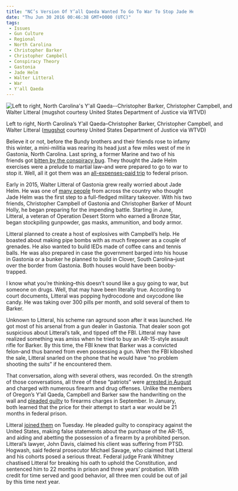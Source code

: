 ```yaml
---
title: "NC’s Version Of Y’all Qaeda Wanted To Go To War To Stop Jade Helm"
date: "Thu Jun 30 2016 00:46:38 GMT+0000 (UTC)"
tags: 
 - Issues
 - Gun Culture
 - Regional
 - North Carolina
 - Christopher Barker
 - Christopher Campbell
 - Conspiracy Theory
 - Gastonia
 - Jade Helm
 - Walter Litteral
 - War
 - Y'all Qaeda
---
```

<div id="attachment_139720" style="width: 610px" class="wp-caption aligncenter"><img class="size-large wp-image-139720" src="//i0.wp.com/cdn.liberalamerica.org/wp-content/uploads/2016/06/NC-Yall-Qaeda-600x337.jpg?resize=600%2C337" alt="Left to right, North Carolina&apos;s Y&apos;all Qaeda--Christopher Barker, Christopher Campbell, and Walter Litteral (mugshot courtesy United States Department of Justice via WTVD)" srcset="//cdn.liberalamerica.org/wp-content/uploads/2016/06/NC-Yall-Qaeda.jpg 600w, //cdn.liberalamerica.org/wp-content/uploads/2016/06/NC-Yall-Qaeda.jpg 64w, //cdn.liberalamerica.org/wp-content/uploads/2016/06/NC-Yall-Qaeda.jpg 350w, //cdn.liberalamerica.org/wp-content/uploads/2016/06/NC-Yall-Qaeda.jpg 700w" sizes="(max-width: 600px) 100vw, 600px" data-recalc-dims="1">
<p class="wp-caption-text">Left to right, North Carolina&#x2019;s Y&#x2019;all Qaeda&#x2013;Christopher Barker, Christopher Campbell, and Walter Litteral (<a href="http://cdn.abclocal.go.com/content/wtvd/images/cms/900617_630x354.jpg" onclick="__gaTracker(&apos;send&apos;, &apos;event&apos;, &apos;outbound-article&apos;, &apos;http://cdn.abclocal.go.com/content/wtvd/images/cms/900617_630x354.jpg&apos;, &apos;mugshot&apos;);">mugshot</a> courtesy United States Department of Justice via WTVD)</p>
</div><p>Believe it or not, before the Bundy brothers and their friends rose to infamy this winter, a mini-militia was rearing its head just a few miles west of me in Gastonia, North Carolina. Last spring, a former Marine and two of his friends got <a href="http://www.charlotteobserver.com/news/local/crime/article86267757.html" onclick="__gaTracker(&apos;send&apos;, &apos;event&apos;, &apos;outbound-article&apos;, &apos;http://www.charlotteobserver.com/news/local/crime/article86267757.html&apos;, &apos;bitten by the conspiracy bug&apos;);">bitten by the conspiracy bug</a>. They thought the Jade Helm exercises were a prelude to martial law&#x2013;and were prepared to go to war to stop it. Well, all it got them was an <a href="http://www.charlotteobserver.com/news/local/crime/article86431232.html" onclick="__gaTracker(&apos;send&apos;, &apos;event&apos;, &apos;outbound-article&apos;, &apos;http://www.charlotteobserver.com/news/local/crime/article86431232.html&apos;, &apos;all-expenses-paid trip&apos;);">all-expenses-paid trip</a> to federal prison.</p><p>Early in 2015, Walter Litteral of Gastonia grew really worried about Jade Helm. He was one of <a href="http://www.liberalamerica.org/2015/05/09/cool-room-decorating-ideas-for-texans/">many people</a> from across the country who thought Jade Helm was the first step to a full-fledged military takeover. With his two friends, Christopher Campbell of Gastonia and Christopher Barker of Mount Holly, he began preparing for the impending battle. Starting in June, Litteral,&#xA0;a veteran of Operation Desert Storm who earned a Bronze Star, began stockpiling gunpowder, gas masks, ammunition, and body armor.</p><p>Litteral planned to create a host of explosives with Campbell&#x2019;s help. He boasted about making pipe bombs with as much firepower as a couple of grenades. He also wanted to build IEDs made of coffee cans and tennis balls. He was also prepared in case the government barged into his house in Gastonia or a bunker he planned to build in Clover, South Carolina&#x2013;just over the border from Gastonia. Both houses would have been booby-trapped.</p><p>I know what you&#x2019;re thinking&#x2013;this doesn&#x2019;t sound like a guy going to war, but someone on drugs. Well, that may have been literally true. According to court documents, Litteral was popping hydrocodone and oxycodone like candy. He was taking over 300 pills per month, and sold several of them to Barker.</p><p>Unknown to Litteral, his scheme ran aground soon after it was launched. He got most of his arsenal from a gun dealer in Gastonia. That dealer soon got suspicious about Litteral&#x2019;s talk, and tipped off the FBI. Litteral may have realized something was amiss when he tried to buy an&#xA0;AR-15-style assault rifle for Barker. By this time, the FBI knew that Barker was a convicted felon&#x2013;and thus banned from even possessing a gun. When the FBI kiboshed the sale, Litteral snarled on the phone that he would have &#x201C;no problem shooting the suits&#x201D; if he encountered them.</p><p>That conversation, along with several others, was recorded. On the strength of those conversations, all three of these &#x201C;patriots&#x201D; were <a href="http://www.charlotteobserver.com/news/local/article29862805.html" onclick="__gaTracker(&apos;send&apos;, &apos;event&apos;, &apos;outbound-article&apos;, &apos;http://www.charlotteobserver.com/news/local/article29862805.html&apos;, &apos;arrested in August&apos;);">arrested in August</a> and charged with numerous firearm and drug offenses.&#xA0;Unlike the members of Oregon&#x2019;s Y&#x2019;all Qaeda, Campbell and Barker saw the handwriting on the wall and <a href="http://www.gastongazette.com/news/20160628/marine-sentenced-for-conspiracy" onclick="__gaTracker(&apos;send&apos;, &apos;event&apos;, &apos;outbound-article&apos;, &apos;http://www.gastongazette.com/news/20160628/marine-sentenced-for-conspiracy&apos;, &apos;pleaded guilty&apos;);">pleaded guilty</a> to firearms charges in September. In January, both&#xA0;learned that the price for their attempt to start a war would be&#xA0;21 months in federal prison.</p><p>Litteral <a href="http://www.charlotteobserver.com/news/local/crime/article86431232.html" onclick="__gaTracker(&apos;send&apos;, &apos;event&apos;, &apos;outbound-article&apos;, &apos;http://www.charlotteobserver.com/news/local/crime/article86431232.html&apos;, &apos;joined them&apos;);">joined them</a> on Tuesday. He pleaded guilty to conspiracy against the United States, making false statements about the purchase of the AR-15, and aiding and abetting the possession of a firearm by a prohibited person. Litteral&#x2019;s lawyer, John Davis, claimed his client was suffering from PTSD. Hogwash, said federal prosecutor Michael Savage, who claimed that Litteral and his cohorts posed a serious threat. Federal judge Frank Whitney chastised Litteral for breaking his oath to uphold the Constitution, and sentenced him to 22 months in prison and three years&#x2019; probation. With credit for time served and good behavior, all three men could be out of jail by this time next year.</p>
